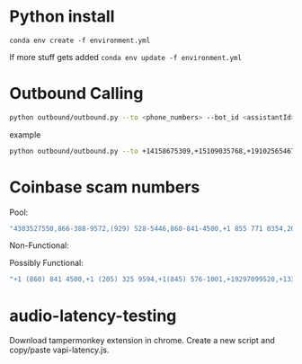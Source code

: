 # Python install

`conda env create -f environment.yml`

If more stuff gets added
`conda env update -f environment.yml`

# Outbound Calling

```bash
python outbound/outbound.py --to <phone_numbers> --bot_id <assistantId>

```

example

```bash
python outbound/outbound.py --to +14158675309,+15109035768,+19102565467

```

# Coinbase scam numbers

Pool:

```bash
"4303527550,866-388-9572,(929) 528-5446,860-841-4500,+1 855 771 0354,202-552-1545,+13057221291,+1 (866) 866-8301,+1 (785) 314-0617,(234) 752-8571,+44 20 3322 2243,+1 (626) 310-4118"
```

Non-Functional:

Possibly Functional:

```bash
"+1 (860) 841 4500,+1 (205) 325 9594,+1(845) 576-1001,+19297099520,+13322703566,+17023485561,+18702019634,+1 870 201 9473"

```

# audio-latency-testing

Download tampermonkey extension in chrome. Create a new script and copy/paste vapi-latency.js.
